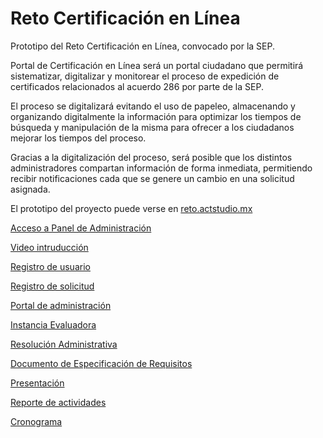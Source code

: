 # Reto Certificación en Línea

Prototipo del Reto Certificación en Línea, convocado por la SEP.

Portal de Certificación en Línea será un portal ciudadano que permitirá sistematizar, digitalizar y monitorear el proceso de expedición de certificados relacionados al acuerdo 286 por parte de la SEP.

El proceso se digitalizará evitando el uso de papeleo, almacenando y organizando digitalmente la información para optimizar los tiempos de búsqueda y manipulación de la misma para ofrecer a los ciudadanos mejorar los tiempos del proceso.

Gracias a la digitalización del proceso, será posible que los distintos administradores compartan información de forma inmediata, permitiendo recibir notificaciones cada que se genere un cambio en una solicitud asignada.

El prototipo del proyecto puede verse en <a href="http://reto.actstudio.mx/">reto.actstudio.mx</a>

<a href="http://reto.actstudio.mx/admin">Acceso a Panel de Administración</a>

<a href="https://vimeo.com/155921681">Video intruducción</a>

<a href="https://vimeo.com/156100893">Registro de usuario</a>

<a href="https://vimeo.com/156101521">Registro de solicitud</a>

<a href="https://vimeo.com/156103776">Portal de administración</a>

<a href="https://vimeo.com/156104775">Instancia Evaluadora</a>

<a href="https://vimeo.com/156105411">Resolución Administrativa</a>

<a href="https://github.com/eugenio10cervantes/Reto-Certificacion-en-Linea/blob/master/ERS.pdf">Documento de Especificación de Requisitos</a>

<a href="https://docs.google.com/presentation/d/1Xv9H2yZdyGgNkFM-8LRNdksmNSWdQ18jUuI8A_e23EM/edit?pref=2&pli=1#slide=id.p">Presentación</a>

<a href="https://github.com/eugenio10cervantes/Reto-Certificacion-en-Linea/blob/master/Reporte%20de%20actividades.pdf">Reporte de actividades</a>

<a href="https://docs.google.com/presentation/d/1Xv9H2yZdyGgNkFM-8LRNdksmNSWdQ18jUuI8A_e23EM/edit#slide=id.g119e4bc1ac_0_8">Cronograma</a>